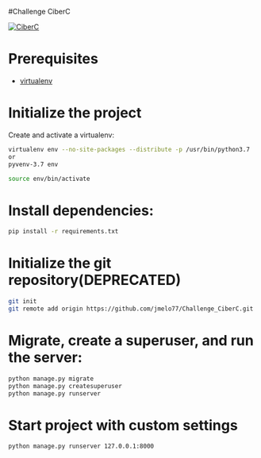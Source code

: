 #Challenge CiberC

[![CiberC](https://www.ciberc.com/wp-content/uploads/2019/12/LOGO-FINAL-CIBERC-Blanco-1024x373.png)](https://www.ciberc.com)

# Prerequisites
- [virtualenv](https://virtualenv.pypa.io/en/latest/)

# Initialize the project
Create and activate a virtualenv:

```bash
virtualenv env --no-site-packages --distribute -p /usr/bin/python3.7
or
pyvenv-3.7 env
```

```bash
source env/bin/activate
```
# Install dependencies:

```bash
pip install -r requirements.txt
```

# Initialize the git repository(DEPRECATED)

```bash
git init
git remote add origin https://github.com/jmelo77/Challenge_CiberC.git
```

# Migrate, create a superuser, and run the server:

```bash
python manage.py migrate
python manage.py createsuperuser
python manage.py runserver
```

# Start project with custom settings

```bash
python manage.py runserver 127.0.0.1:8000
```
